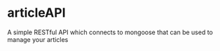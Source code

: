 # articleAPI
A simple RESTful API which connects to mongoose that can be used to manage your articles
